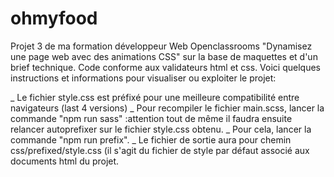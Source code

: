 # ohmyfood

Projet 3 de ma formation développeur Web Openclassrooms "Dynamisez une page web avec des animations CSS" sur la base de maquettes et d'un brief technique.
Code conforme aux validateurs html et css.
Voici quelques instructions et informations pour visualiser ou exploiter le projet:

_ Le fichier style.css est préfixé pour une meilleure compatibilité entre navigateurs (last 4 versions)
_ Pour recompiler le fichier main.scss, lancer la commande "npm run sass" :attention tout de même il faudra ensuite relancer autoprefixer sur le fichier style.css obtenu.
_ Pour cela, lancer la commande "npm run prefix".
_ Le fichier de sortie aura pour chemin css/prefixed/style.css (il s'agit du fichier de style par défaut associé aux documents html du projet.

